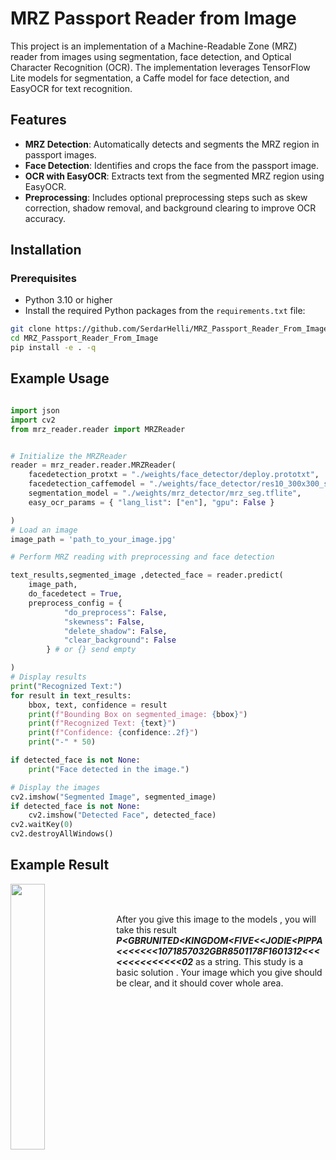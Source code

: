 # MRZ Passport Reader from Image

This project is an implementation of a Machine-Readable Zone (MRZ) reader from images using segmentation, face detection, and Optical Character Recognition (OCR). The implementation leverages TensorFlow Lite models for segmentation, a Caffe model for face detection, and EasyOCR for text recognition.

## Features

- **MRZ Detection**: Automatically detects and segments the MRZ region in passport images.
- **Face Detection**: Identifies and crops the face from the passport image.
- **OCR with EasyOCR**: Extracts text from the segmented MRZ region using EasyOCR.
- **Preprocessing**: Includes optional preprocessing steps such as skew correction, shadow removal, and background clearing to improve OCR accuracy.

## Installation

### Prerequisites

- Python 3.10 or higher
- Install the required Python packages from the `requirements.txt` file:

```bash
git clone https://github.com/SerdarHelli/MRZ_Passport_Reader_From_Image.git
cd MRZ_Passport_Reader_From_Image
pip install -e . -q
```


## Example Usage
```python

import json
import cv2
from mrz_reader.reader import MRZReader


# Initialize the MRZReader
reader = mrz_reader.reader.MRZReader( 
    facedetection_protxt = "./weights/face_detector/deploy.prototxt",
    facedetection_caffemodel = "./weights/face_detector/res10_300x300_ssd_iter_140000.caffemodel",
    segmentation_model = "./weights/mrz_detector/mrz_seg.tflite",
    easy_ocr_params = { "lang_list": ["en"], "gpu": False }

)
# Load an image
image_path = 'path_to_your_image.jpg'

# Perform MRZ reading with preprocessing and face detection

text_results,segmented_image ,detected_face = reader.predict(
    image_path,
    do_facedetect = True,
    preprocess_config = {
            "do_preprocess": False,
            "skewness": False,
            "delete_shadow": False,
            "clear_background": False
        } # or {} send empty

)
# Display results
print("Recognized Text:")
for result in text_results:
    bbox, text, confidence = result
    print(f"Bounding Box on segmented_image: {bbox}")
    print(f"Recognized Text: {text}")
    print(f"Confidence: {confidence:.2f}")
    print("-" * 50)

if detected_face is not None:
    print("Face detected in the image.")

# Display the images
cv2.imshow("Segmented Image", segmented_image)
if detected_face is not None:
    cv2.imshow("Detected Face", detected_face)
cv2.waitKey(0)
cv2.destroyAllWindows()

```

 ## Example Result 
 
 
<img align="left" width="33%" src="https://github.com/SerdarHelli/MRZ_Passport_Reader_From_Image/blob/main/example.jpg">

<br/><br/>

After you give this image to the models , you will take this result ***P<GBRUNITED<KINGDOM<FIVE<<JODIE<PIPPA<<<<<<<1071857032GBR8501178F1601312<<<<<<<<<<<<<<02*** as a string. This study is a basic solution . Your image which you give  should be clear, and it should cover whole area.
<br/><br/>
<br/><br/>


